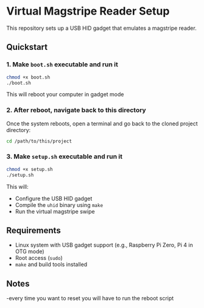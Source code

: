 # Virtual Magstripe Reader Setup

This repository sets up a USB HID gadget that emulates a magstripe reader.

## Quickstart

### 1. Make `boot.sh` executable and run it

```bash
chmod +x boot.sh
./boot.sh
```

This will reboot your computer in gadget mode

### 2. After reboot, navigate back to this directory

Once the system reboots, open a terminal and go back to the cloned project directory:

```bash
cd /path/to/this/project
```

### 3. Make `setup.sh` executable and run it

```bash
chmod +x setup.sh
./setup.sh
```

This will:

- Configure the USB HID gadget
- Compile the `uhid` binary using `make`
- Run the virtual magstripe swipe

## Requirements

- Linux system with USB gadget support (e.g., Raspberry Pi Zero, Pi 4 in OTG mode)
- Root access (`sudo`)
- `make` and build tools installed

## Notes

-every time you want to reset you will have to run the reboot script
